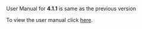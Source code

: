 User Manual for **4.1.1** is same as the previous version

To view the user manual click [here](../3.2.1/usermanual-idm.md).
